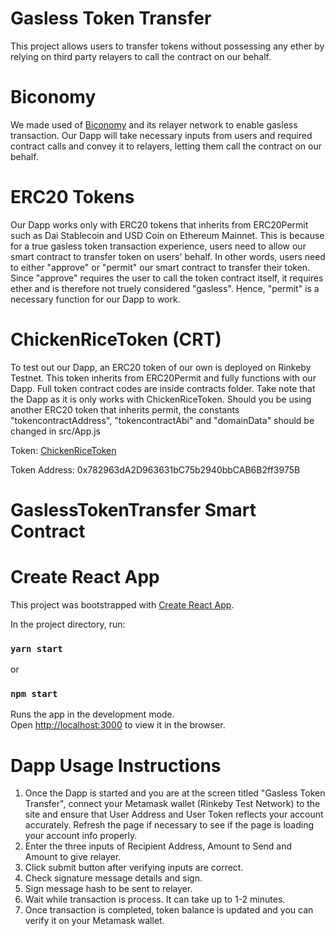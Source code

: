 # Gasless Token Transfer
This project allows users to transfer tokens without possessing any ether by relying on third party relayers to call the contract on our behalf.

# Biconomy
We made used of [Biconomy](https://github.com/bcnmy/mexa) and its relayer network to enable gasless transaction. Our Dapp will take necessary inputs from users and required contract calls and convey it to relayers, letting them call the contract on our behalf. 

# ERC20 Tokens
Our Dapp works only with ERC20 tokens that inherits from ERC20Permit such as Dai Stablecoin and USD Coin on Ethereum Mainnet. This is because for a true gasless token transaction experience, users need to allow our smart contract to transfer token on users' behalf. In other words, users need to either "approve" or "permit" our smart contract to transfer their token. Since "approve" requires the user to call the token contract itself, it requires ether and is therefore not truely considered "gasless". Hence, "permit" is a necessary function for our Dapp to work. 

# ChickenRiceToken (CRT)
To test out our Dapp, an ERC20 token of our own is deployed on Rinkeby Testnet. This token inherits from ERC20Permit and fully functions with our Dapp. Full token contract codes are inside contracts folder. Take note that the Dapp as it is only works with ChickenRiceToken. Should you be using another ERC20 token that inherits permit, the constants "tokencontractAddress", "tokencontractAbi" and "domainData" should be changed in src/App.js

Token: [ChickenRiceToken](https://rinkeby.etherscan.io/token/0x782963da2d963631bc75b2940bbcab6b2ff3975b)

Token Address: 0x782963dA2D963631bC75b2940bbCAB6B2ff3975B

# GaslessTokenTransfer Smart Contract


# Create React App

This project was bootstrapped with [Create React App](https://github.com/facebook/create-react-app).

In the project directory, run:

### `yarn start`
or
### `npm start`

Runs the app in the development mode.\
Open [http://localhost:3000](http://localhost:3000) to view it in the browser.

# Dapp Usage Instructions

1. Once the Dapp is started and you are at the screen titled "Gasless Token Transfer", connect your Metamask wallet (Rinkeby Test Network) to the site and ensure that User Address and User Token reflects your account accurately. Refresh the page if necessary to see if the page is loading your account info properly.  
2. Enter the three inputs of Recipient Address, Amount to Send and Amount to give relayer. 
3. Click submit button after verifying inputs are correct. 
4. Check signature message details and sign.
5. Sign message hash to be sent to relayer.
6. Wait while transaction is process. It can take up to 1-2 minutes.
7. Once transaction is completed, token balance is updated and you can verify it on your Metamask wallet. 
